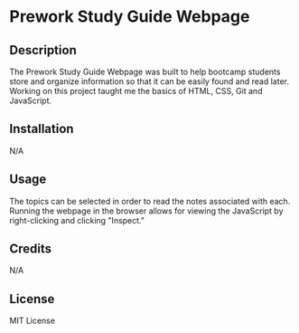 # Prework Study Guide Webpage

## Description

The Prework Study Guide Webpage was built to help bootcamp students store and organize information so that it can be easily found and read later. Working on this project taught me the basics of HTML, CSS, Git and JavaScript.

## Installation

N/A

## Usage

The topics can be selected in order to read the notes associated with each. Running the webpage in the browser allows for viewing the JavaScript by right-clicking and clicking "Inspect."

## Credits

N/A

## License

MIT License

